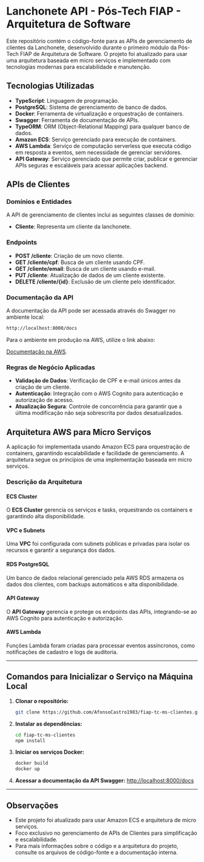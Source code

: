 # Lanchonete API - Pós-Tech FIAP - Arquitetura de Software

Este repositório contém o código-fonte para as APIs de gerenciamento de clientes da Lanchonete, desenvolvido durante o primeiro módulo da Pós-Tech FIAP de Arquitetura de Software. O projeto foi atualizado para usar uma arquitetura baseada em micro serviços e implementado com tecnologias modernas para escalabilidade e manutenção.

## Tecnologias Utilizadas

- **TypeScript**: Linguagem de programação.
- **PostgreSQL**: Sistema de gerenciamento de banco de dados.
- **Docker**: Ferramenta de virtualização e orquestração de containers.
- **Swagger**: Ferramenta de documentação de APIs.
- **TypeORM**: ORM (Object-Relational Mapping) para qualquer banco de dados.
- **Amazon ECS**: Serviço gerenciado para execução de containers.
- **AWS Lambda**: Serviço de computação serverless que executa código em resposta a eventos, sem necessidade de gerenciar servidores.
- **API Gateway**: Serviço gerenciado que permite criar, publicar e gerenciar APIs seguras e escaláveis para acessar aplicações backend.

## APIs de Clientes

### Domínios e Entidades

A API de gerenciamento de clientes inclui as seguintes classes de domínio:

- **Cliente**: Representa um cliente da lanchonete.

### Endpoints

- **POST /cliente**: Criação de um novo cliente.
- **GET /cliente/cpf**: Busca de um cliente usando CPF.
- **GET /cliente/email**: Busca de um cliente usando e-mail.
- **PUT /cliente**: Atualização de dados de um cliente existente.
- **DELETE /cliente/{id}**: Exclusão de um cliente pelo identificador.

### Documentação da API

A documentação da API pode ser acessada através do Swagger no ambiente local:

```bash
http://localhost:8000/docs
```

Para o ambiente em produção na AWS, utilize o link abaixo:

[Documentação na AWS](https://seu-endpoint-api/docs).

### Regras de Negócio Aplicadas

- **Validação de Dados**: Verificação de CPF e e-mail únicos antes da criação de um cliente.
- **Autenticação**: Integração com o AWS Cognito para autenticação e autorização de acesso.
- **Atualização Segura**: Controle de concorrência para garantir que a última modificação não seja sobrescrita por dados desatualizados.

## Arquitetura AWS para Micro Serviços

A aplicação foi implementada usando Amazon ECS para orquestração de containers, garantindo escalabilidade e facilidade de gerenciamento. A arquitetura segue os princípios de uma implementação baseada em micro serviços.

### Descrição da Arquitetura

#### ECS Cluster
O **ECS Cluster** gerencia os serviços e tasks, orquestrando os containers e garantindo alta disponibilidade.

#### VPC e Subnets
Uma **VPC** foi configurada com subnets públicas e privadas para isolar os recursos e garantir a segurança dos dados.

#### RDS PostgreSQL
Um banco de dados relacional gerenciado pela AWS RDS armazena os dados dos clientes, com backups automáticos e alta disponibilidade.

#### API Gateway
O **API Gateway** gerencia e protege os endpoints das APIs, integrando-se ao AWS Cognito para autenticação e autorização.

#### AWS Lambda
Funções Lambda foram criadas para processar eventos assíncronos, como notificações de cadastro e logs de auditoria.

---

## Comandos para Inicializar o Serviço na Máquina Local

1. **Clonar o repositório:**
    ```bash
    git clone https://github.com/AfonsoCastro1983/fiap-tc-ms-clientes.git
    ```

2. **Instalar as dependências:**
    ```bash
    cd fiap-tc-ms-clientes
    npm install
    ```

3. **Iniciar os serviços Docker:**
    ```bash
    docker build
    docker up
    ```

4. **Acessar a documentação da API Swagger:**
    [http://localhost:8000/docs](http://localhost:8000/docs)

---

## Observações

- Este projeto foi atualizado para usar Amazon ECS e arquitetura de micro serviços.
- Foco exclusivo no gerenciamento de APIs de Clientes para simplificação e escalabilidade.
- Para mais informações sobre o código e a arquitetura do projeto, consulte os arquivos de código-fonte e a documentação interna.
